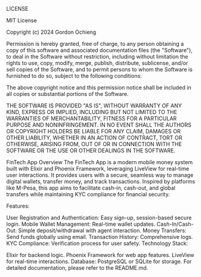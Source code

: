 LICENSE

MIT License

Copyright (c) 2024 Gordon Ochieng

Permission is hereby granted, free of charge, to any person obtaining a copy of this software and associated documentation files (the "Software"), to deal in the Software without restriction, including without limitation the rights to use, copy, modify, merge, publish, distribute, sublicense, and/or sell copies of the Software, and to permit persons to whom the Software is furnished to do so, subject to the following conditions:

The above copyright notice and this permission notice shall be included in all copies or substantial portions of the Software.

THE SOFTWARE IS PROVIDED "AS IS", WITHOUT WARRANTY OF ANY KIND, EXPRESS OR IMPLIED, INCLUDING BUT NOT LIMITED TO THE WARRANTIES OF MERCHANTABILITY, FITNESS FOR A PARTICULAR PURPOSE AND NONINFRINGEMENT. IN NO EVENT SHALL THE AUTHORS OR COPYRIGHT HOLDERS BE LIABLE FOR ANY CLAIM, DAMAGES OR OTHER LIABILITY, WHETHER IN AN ACTION OF CONTRACT, TORT OR OTHERWISE, ARISING FROM, OUT OF OR IN CONNECTION WITH THE SOFTWARE OR THE USE OR OTHER DEALINGS IN THE SOFTWARE.

FinTech App Overview
The FinTech App is a modern mobile money system built with Elixir and Phoenix Framework, leveraging LiveView for real-time user interactions. It provides users with a secure, seamless way to manage digital wallets, transfer money, and track transactions. Inspired by platforms like M-Pesa, this app aims to facilitate cash-in, cash-out, and global transfers while maintaining KYC compliance for financial security.

Features:

User Registration and Authentication: Easy sign-up, session-based secure login.
Mobile Wallet Management: Real-time wallet updates.
Cash-In/Cash-Out: Simple deposit/withdrawal with agent interaction.
Money Transfers: Send funds globally using email.
Transaction History: Comprehensive logs.
KYC Compliance: Verification process for user safety.
Technology Stack:

Elixir for backend logic.
Phoenix Framework for web app features.
LiveView for real-time interactions.
Database: PostgreSQL or SQLite for storage.
For detailed documentation, please refer to the README.md.

